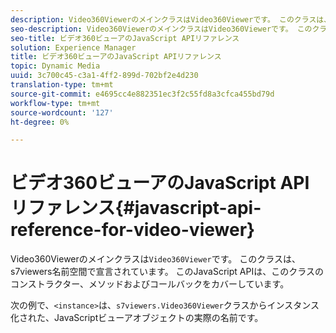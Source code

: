 ```yaml
---
description: Video360ViewerのメインクラスはVideo360Viewerです。 このクラスは、s7viewers名前空間で宣言されています。 このJavaScript APIは、このクラスのコンストラクター、メソッドおよびコールバックをカバーしています。
seo-description: Video360ViewerのメインクラスはVideo360Viewerです。 このクラスは、s7viewers名前空間で宣言されています。 このJavaScript APIは、このクラスのコンストラクター、メソッドおよびコールバックをカバーしています。
seo-title: ビデオ360ビューアのJavaScript APIリファレンス
solution: Experience Manager
title: ビデオ360ビューアのJavaScript APIリファレンス
topic: Dynamic Media
uuid: 3c700c45-c3a1-4ff2-899d-702bf2e4d230
translation-type: tm+mt
source-git-commit: e4695cc4e882351ec3f2c55fd8a3cfca455bd79d
workflow-type: tm+mt
source-wordcount: '127'
ht-degree: 0%

---
```



# ビデオ360ビューアのJavaScript APIリファレンス{#javascript-api-reference-for-video-viewer}

Video360Viewerのメインクラスは`Video360Viewer`です。 このクラスは、s7viewers名前空間で宣言されています。 このJavaScript APIは、このクラスのコンストラクター、メソッドおよびコールバックをカバーしています。

次の例で、`<instance>`は、`s7viewers.Video360Viewer`クラスからインスタンス化された、JavaScriptビューアオブジェクトの実際の名前です。
